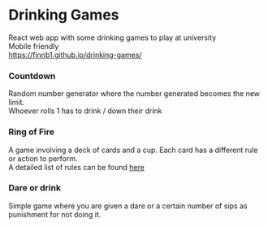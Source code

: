 # Drinking Games
React web app with some drinking games to play at university  
Mobile friendly  
https://finnb1.github.io/drinking-games/

### Countdown
Random number generator where the number generated becomes the new limit.  
Whoever rolls 1 has to drink / down their drink

### Ring of Fire
A game involving a deck of cards and a cup. Each card has a different rule or action to perform.  
A detailed list of rules can be found [here](http://ringoffirerules.co.uk/)

### Dare or drink
Simple game where you are given a dare or a certain number of sips as punishment for not doing it.
